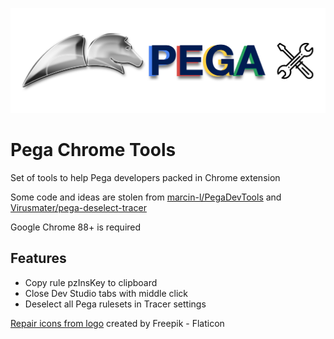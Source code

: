 ![](images/chrome-pega-tools.png)
# Pega Chrome Tools
Set of tools to help Pega developers packed in Chrome extension

Some code and ideas are stolen from [marcin-l/PegaDevTools](https://github.com/marcin-l/PegaDevTools) and [Virusmater/pega-deselect-tracer](https://github.com/Virusmater/pega-deselect-tracer)

Google Chrome 88+ is required

## Features
- Copy rule pzInsKey to clipboard
- Close Dev Studio tabs with middle click
- Deselect all Pega rulesets in Tracer settings


<a href="https://www.flaticon.com/free-icons/repair" title="repair icons">Repair icons from logo</a> created by Freepik - Flaticon
